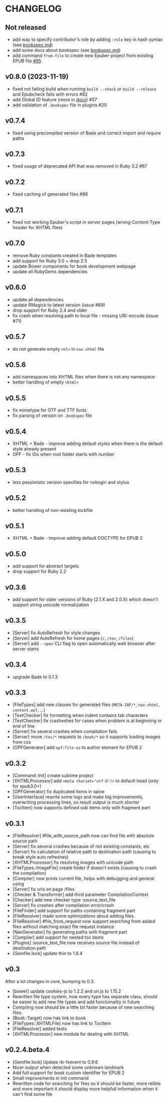 # CHANGELOG

## Not released

- add way to specify contributor's role by adding `:role` key in hash syntax (see [bookspec.md](docs/bookspec.md#role))
- add some docs about bookspec (see [bookspec.md](docs/bookspec.md))
- add command `from-file` to create new Epuber project from existing EPUB file [#95](https://github.com/epuber-io/epuber/pull/95)

## v0.8.0 (2023-11-19)

- fixed not failing build when running `build --check` or `build --release` and Epubcheck fails with errors #82
- add Global ID feature (more in [docs](docs/usage.md#global-ids)) #57
- add validation of `.bookspec` file in plugins #20


## v0.7.4

- fixed using precompiled version of Bade and correct import and require paths


## v0.7.3

- fixed usage of deprecated API that was removed in Ruby 3.2 #87


## v0.7.2

- fixed caching of generated files #86

## v0.7.1

- fixed not working Epuber's script in server pages (wrong Content-Type header for XHTML files)

## v0.7.0
- remove Ruby constants created in Bade templates
- add support for Ruby 3.0 + drop 2.5
- update Bower components for book development webpage
- update all RubyGems dependencies

## v0.6.0
- update all dependencies
- update RMagick to latest version (issue #69)
- drop support for Ruby 2.4 and older
- fix crash when resolving path to local file - missing URI::encode (issue #71)

## v0.5.7
- do not generate empty `<ol>` in `nav.xhtml` file

## v0.5.6
- add namespaces into XHTML files when there is not any namespace
- better handling of empty `<html>`

## v0.5.5
- fix mimetype for OTF and TTF fonts
- fix parsing of version on `.bookspec` file

## v0.5.4
- XHTML + Bade - improve adding default styles when there is the default style already present
- OPF - fix IDs when root folder starts with number

## v0.5.3
- less pessimistic version specifies for nokogiri and stylus

## v0.5.2
- better handling of non-existing lockfile

## v0.5.1
- XHTML + Bade - improve adding default DOCTYPE for EPUB 2

## v0.5.0
- add support for abstract targets
- drop support for Ruby 2.2

## v0.3.6
- add support for older versions of Ruby (2.1.X and 2.0.X) which doesn't support string unicode normalization


## v0.3.5

- [Server] fix AutoRefresh for style changes
- [Server] add AutoRefresh for home pages (`/`, `/toc`, `/files`)
- [Server] add `--open` CLI flag to open automatically web browser after server starts


## v0.3.4

- upgrade Bade to 0.1.3


## v0.3.3

- [FileTypes] add new classes for generated files (`META-INF/*`, `nav.xhtml`, `content.opf`, ...)
- [TextChecker] fix formatting when indent contains tab characters
- [TextChecker] fix crasheshes for cases when problem is at beginning or end of line
- [Server] fix several crashes when compilation fails
- [Server] move `/toc/*` requests to `/book/*` so it supports loading images from css
- [OPFGenerator] add `opf:file-as` to author element for EPUB 2


## v0.3.2

- [Command::Init] create sublime project
- [XHTMLProcessor] add `<meta charset="utf-8"/>` to default head (only for epub3.0+)
- [OPFGenerator] fix duplicated items in spine
- [UserInterface] rewrite some logs and make big improvements, overwriting processing lines, so result output is much shorter
- [TocItem] now supports defined sub items only with fragment part


## v0.3.1

- [FileResolver] #file_with_source_path now can find file with absolute source path
- [Server] fix several crashes because of not existing constants, etc
- [Server] fix calculation of relative path to destination path (causing to break style auto refreshes)
- [XHTMLProcessor] fix resolving images with unicode path
- [FileTypes::ImageFile] create folder if doesn't exists (causing to crash the compilation)
- [Compiler] now prints current file, helps with debugging and general using
- [Server] fix urls on page /files
- [Checker & Transformer] add third parameter CompilationContext
- [Checker] add new checker type :source_text_file
- [Server] fix crashes after compilation error/crash
- [FileFinder] add support for paths containing fragment part
- [FileResolver] made some optimizations about adding files
- [FileResolver] #file_from_request now support searching from added files without matching exact file request instance
- [NavGenerator] fix generating paths with fragment part
- [Compiler] add support for nested toc items
- [Plugins] :source_text_file now receives source file instead of destination path
- [Gemfile.lock] update thin to 1.6.4


## v0.3

After a lot changes in core, bumping to 0.3.

- [bower] update cookies-js to 1.2.2 and uri.js to 1.15.2
- Rewritten file type system, now every type has separate class, should be easier to add new file types and add functionality in future
- Compiling now should be a little bit faster because of new searching files
- [Book::Target] now has link to book
- [FileTypes::XHTMLFile] now has link to TocItem
- [FileResolver] added tests
- [XHTMLProcessor] new module for dealing with XHTML

## v0.2.4.beta.4

- [Gemfile.lock] Update rb-fsevent to 0.9.6
- Nicer output when detected some unknown landmark
- Add full support for book custom identifier for EPUB 2
- Small improvements in init command
- Rewritten code for searching for files so it should be faster, more relible and more important it should display more helpfull information when it can't find some file
